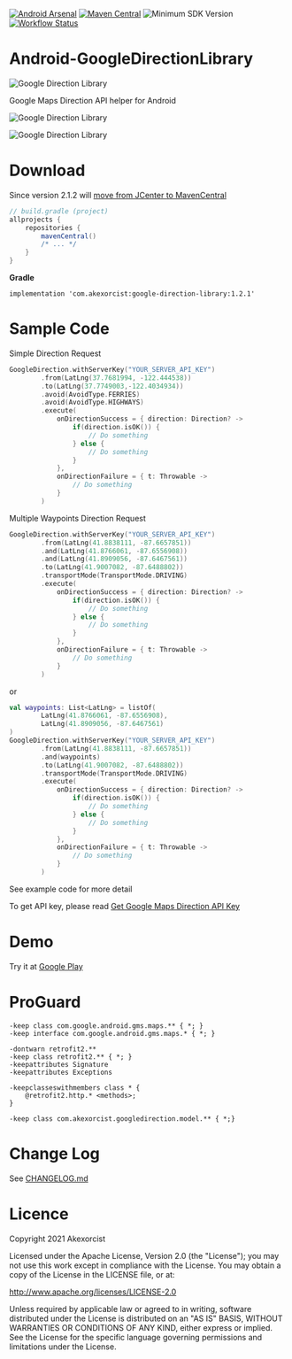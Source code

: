 [![Android Arsenal](https://img.shields.io/badge/Android%20Arsenal-Android--GoogleDirectionAndPlaceLibrary-brightgreen.svg?style=flat)](http://android-arsenal.com/details/1/1374)
[![Maven Central](https://maven-badges.herokuapp.com/maven-central/com.akexorcist/google-direction-library/badge.svg)](https://search.maven.org/artifact/com.akexorcist/google-direction-library)
![Minimum SDK Version](https://img.shields.io/badge/minSdkVersion-16-brightgreen) 
[![Workflow Status](https://github.com/akexorcist/GoogleDirectionLibrary/actions/workflows/android.yml/badge.svg)](https://github.com/akexorcist/GoogleDirectionLibrary/actions)

# Android-GoogleDirectionLibrary
![Google Direction Library](https://raw.githubusercontent.com/akexorcist/Android-GoogleDirectionLibrary/master/image/google-direction-library_header.jpg)

Google Maps Direction API helper for Android

![Google Direction Library](https://raw.githubusercontent.com/akexorcist/Android-GoogleDirectionLibrary/master/image/google-direction-library_01.jpg)

![Google Direction Library](https://raw.githubusercontent.com/akexorcist/Android-GoogleDirectionLibrary/master/image/google-direction-library_02.jpg)


Download
===============================
Since version 2.1.2 will [move from JCenter to MavenCentral](https://developer.android.com/studio/build/jcenter-migration)
```groovy
// build.gradle (project)
allprojects {
    repositories {
        mavenCentral()
        /* ... */
    }
}
```

**Gradle**
```
implementation 'com.akexorcist:google-direction-library:1.2.1'
```


Sample Code
===============================

Simple Direction Request
```kotlin
GoogleDirection.withServerKey("YOUR_SERVER_API_KEY")
        .from(LatLng(37.7681994, -122.444538))
        .to(LatLng(37.7749003,-122.4034934))
        .avoid(AvoidType.FERRIES)
        .avoid(AvoidType.HIGHWAYS)
        .execute(
            onDirectionSuccess = { direction: Direction? -> 
                if(direction.isOK()) {
                    // Do something
                } else {
                    // Do something
                }
            }, 
            onDirectionFailure = { t: Throwable -> 
                // Do something
            }
        )
```


Multiple Waypoints Direction Request
```kotlin
GoogleDirection.withServerKey("YOUR_SERVER_API_KEY")
        .from(LatLng(41.8838111, -87.6657851))
        .and(LatLng(41.8766061, -87.6556908))
        .and(LatLng(41.8909056, -87.6467561))
        .to(LatLng(41.9007082, -87.6488802))
        .transportMode(TransportMode.DRIVING)
        .execute(
            onDirectionSuccess = { direction: Direction? -> 
                if(direction.isOK()) {
                    // Do something
                } else {
                    // Do something
                }
            }, 
            onDirectionFailure = { t: Throwable -> 
                // Do something
            }
        )
```

or 

```kotlin
val waypoints: List<LatLng> = listOf(
        LatLng(41.8766061, -87.6556908), 
        LatLng(41.8909056, -87.6467561)
)
GoogleDirection.withServerKey("YOUR_SERVER_API_KEY")
        .from(LatLng(41.8838111, -87.6657851))
        .and(waypoints)
        .to(LatLng(41.9007082, -87.6488802))
        .transportMode(TransportMode.DRIVING)
        .execute(
            onDirectionSuccess = { direction: Direction? -> 
                if(direction.isOK()) {
                    // Do something
                } else {
                    // Do something
                }
            }, 
            onDirectionFailure = { t: Throwable -> 
                // Do something
            }
        )
```

See example code for more detail

To get API key, please read [Get Google Maps Direction API Key](https://developers.google.com/maps/documentation/directions/get-api-key)


Demo
===============================

Try it at [Google Play](https://play.google.com/store/apps/details?id=com.akexorcist.googledirection.sample)


ProGuard
===========================
```
-keep class com.google.android.gms.maps.** { *; }
-keep interface com.google.android.gms.maps.* { *; }

-dontwarn retrofit2.**
-keep class retrofit2.** { *; }
-keepattributes Signature
-keepattributes Exceptions

-keepclasseswithmembers class * {
    @retrofit2.http.* <methods>;
}

-keep class com.akexorcist.googledirection.model.** { *;}
```


Change Log
====
See [CHANGELOG.md](CHANGELOG.md)


Licence
===========================
Copyright 2021 Akexorcist

Licensed under the Apache License, Version 2.0 (the "License"); you may not use this work except in compliance with the License. You may obtain a copy of the License in the LICENSE file, or at:

http://www.apache.org/licenses/LICENSE-2.0

Unless required by applicable law or agreed to in writing, software distributed under the License is distributed on an "AS IS" BASIS, WITHOUT WARRANTIES OR CONDITIONS OF ANY KIND, either express or implied. See the License for the specific language governing permissions and limitations under the License.

